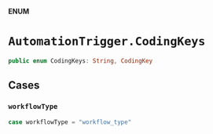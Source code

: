 **ENUM**

# `AutomationTrigger.CodingKeys`

```swift
public enum CodingKeys: String, CodingKey
```

## Cases
### `workflowType`

```swift
case workflowType = "workflow_type"
```
